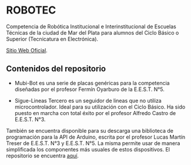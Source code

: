 # ROBOTEC

Competencia de Robótica Institucional e Interinstitucional de Escuelas Técnicas de la ciudad de Mar del Plata para alumnos del Ciclo Básico o Superior (Tecnicatura en Electrónica).

[Sitio Web Oficial](https://robotecc.carrd.co/).

## Contenidos del repositorio

- Mubi-Bot es una serie de placas genéricas para la competencia diseñadas por el profesor Fermín Oyarburo de la E.E.S.T. N°5.

- Sigue-Lineas Tercero es un seguidor de lineas que no utiliza microcontrolador. Ideal para su utilización con el Ciclo Básico. Ha sido puesto en marcha con total éxito por el profesor Alfredo Castro de E.E.S.T. N°3.

También se encuentra disponible para su descarga una biblioteca de programación para la API de Arduino, escrita por el profesor Lucas Martín Treser de E.E.S.T. N°3 y E.E.S.T. N°5. La misma permite usar de manera simplificada los componentes más usuales de estos dispositivos. El repositorio se encuentra [aquí](https://github.com/lmtreser/Robotec).
